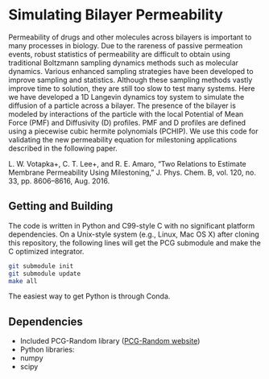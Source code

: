 
# Simulating Bilayer Permeability

Permeability of drugs and other molecules across bilayers is important to many processes in biology.
Due to the rareness of passive permeation events, robust statistics of permeability are difficult to obtain using traditional Boltzmann sampling dynamics methods such as molecular dynamics.
Various enhanced sampling strategies have been developed to improve sampling and statistics.
Although these sampling methods vastly improve time to solution, they are still too slow to test many systems.
Here we have developed a 1D Langevin dynamics toy system to simulate the diffusion of a particle across a bilayer.
The presence of the bilayer is modeled by interactions of the particle with the local Potential of Mean Force (PMF) and Diffusivity (D) profiles.
PMF and D profiles are defined using a piecewise cubic hermite polynomials (PCHIP).
We use this code for validating the new permeability equation for milestoning applications described in the following paper.

L. W. Votapka+, C. T. Lee+, and R. E. Amaro, “Two Relations to Estimate Membrane Permeability Using Milestoning,” J. Phys. Chem. B, vol. 120, no. 33, pp. 8606–8616, Aug. 2016.


## Getting and Building

The code is written in Python and C99-style C with no significant platform dependencies.
On a Unix-style system (e.g., Linux, Mac OS X) after cloning this repository, the following lines will get the PCG submodule and make the C optimized integrator.

```bash
git submodule init
git submodule update
make all
```

The easiest way to get Python is through Conda.

## Dependencies

[PCG-Random website]: http://www.pcg-random.org
*  Included PCG-Random library ([PCG-Random website])
*  Python libraries:
  * numpy
  * scipy
